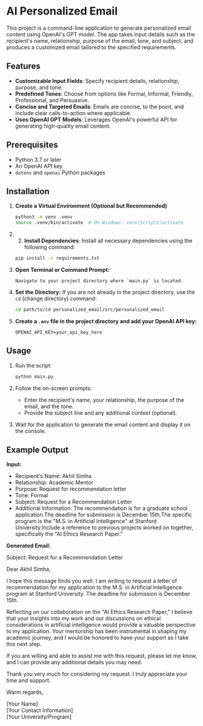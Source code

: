 # AI Personalized Email

This project is a command-line application to generate personalized email content using OpenAI's GPT model. The app takes input details such as the recipient's name, relationship, purpose of the email, tone, and subject, and produces a customized email tailored to the specified requirements.

## Features

- **Customizable Input Fields**: Specify recipient details, relationship, purpose, and tone.
- **Predefined Tones**: Choose from options like Formal, Informal, Friendly, Professional, and Persuasive.
- **Concise and Targeted Emails**: Emails are concise, to the point, and include clear calls-to-action where applicable.
- **Uses OpenAI GPT Models**: Leverages OpenAI's powerful API for generating high-quality email content.

## Prerequisites

- Python 3.7 or later
- An OpenAI API key
- `dotenv` and `openai` Python packages

## Installation


1. **Create a Virtual Environment (Optional but Recommended)**
    ```bash
    python3 -m venv .venv
    source .venv/bin/activate  # On Windows: venv\Scripts\activate
    ```
2. 2. **Install Dependencies**:
   Install all necessary dependencies using the following command:
   ```bash
   pip install -r requirements.txt
   ```   
3. **Open Terminal or Command Prompt:**
   ```
   Navigate to your project directory where `main.py` is located.
   ```

4. **Set the Directory:**
   If you are not already in the project directory, use the `cd` (change directory) command:
   ```bash
   cd path/to/cd personalized_email/src/personalized_email
    ```
3. **Create a `.env` file in the project directory and add your OpenAI API key:**
    ```
    OPENAI_API_KEY=your_api_key_here
    ```

## Usage

1. Run the script:
    ```bash
    python main.py
    ```

2. Follow the on-screen prompts:
   - Enter the recipient's name, your relationship, the purpose of the email, and the tone.
   - Provide the subject line and any additional context (optional).

3. Wait for the application to generate the email content and display it on the console.

## Example Output

**Input:**
- Recipient's Name: Akhil Simha
- Relationship: Academic Mentor
- Purpose: Request for recommendation letter
- Tone: Formal
- Subject: Request for a Recommendation Letter
- Additional Information: The recommendation is for a graduate school application.The deadline for submission is December 15th.The specific program is the "M.S. in Artificial Intelligence" at Stanford University.Include a reference to previous projects worked on together, specifically the "AI Ethics Research Paper."

**Generated Email:**

Subject: Request for a Recommendation Letter

Dear Akhil Simha,

I hope this message finds you well. I am writing to request a letter of recommendation for my application to the M.S. in Artificial Intelligence program at Stanford University. The deadline for submission is December 15th.

Reflecting on our collaboration on the "AI Ethics Research Paper," I believe that your insights into my work and our discussions on ethical considerations in artificial intelligence would provide a valuable perspective to my application. Your mentorship has been instrumental in shaping my academic journey, and I would be honored to have your support as I take this next step.

If you are willing and able to assist me with this request, please let me know, and I can provide any additional details you may need. 

Thank you very much for considering my request. I truly appreciate your time and support.

Warm regards,

[Your Name]  
[Your Contact Information]  
[Your University/Program]


